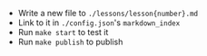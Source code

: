 
 - Write a new file to `./lessons/lesson{number}.md`
 - Link to it in `./config.json`'s `markdown_index`
 - Run `make start` to test it
 - Run `make publish` to publish

